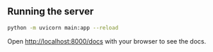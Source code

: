 ## Running the server

```bash
python -m uvicorn main:app --reload
```

Open [http://localhost:8000/docs](http://localhost:8000/docs) with your browser to see the docs.
